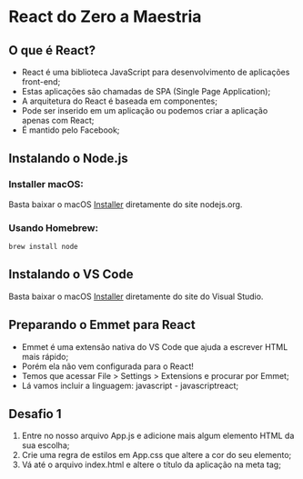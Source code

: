 # React do Zero a Maestria

## O que é React?

- React é uma biblioteca JavaScript para desenvolvimento de aplicações front-end;
- Estas aplicações são chamadas de SPA (Single Page Application);
- A arquitetura do React é baseada em componentes;
- Pode ser inserido em um aplicação ou podemos criar a aplicação apenas com React;
- É mantido pelo Facebook;
 
## Instalando o Node.js

### Installer macOS:

Basta baixar o macOS [Installer](https://nodejs.org/pt-br/#home-downloadhead) diretamente do site nodejs.org.

### Usando Homebrew:

```
brew install node
```

## Instalando o VS Code

Basta baixar o macOS [Installer](https://code.visualstudio.com/download) diretamente do site do Visual Studio.


## Preparando o Emmet para React

- Emmet é uma extensão nativa do VS Code que ajuda a escrever HTML mais rápido;
- Porém ela não vem configurada para o React!
- Temos que acessar File > Settings > Extensions e procurar por Emmet;
- Lá vamos incluir a linguagem: javascript - javascriptreact;

## Desafio 1
1. Entre no nosso arquivo App.js e adicione mais algum elemento HTML da sua escolha;
2. Crie uma regra de estilos em App.css que altere a cor do seu elemento;
3. Vá até o arquivo index.html e altere o título da aplicação na meta tag; 